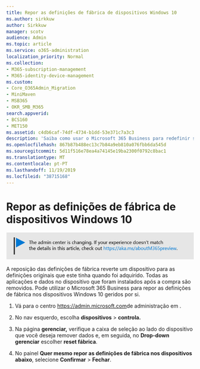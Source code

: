 ```yaml
---
title: Repor as definições de fábrica de dispositivos Windows 10
ms.author: sirkkuw
author: Sirkkuw
manager: scotv
audience: Admin
ms.topic: article
ms.service: o365-administration
localization_priority: Normal
ms.collection:
- M365-subscription-management
- M365-identity-device-management
ms.custom:
- Core_O365Admin_Migration
- MiniMaven
- MSB365
- OKR_SMB_M365
search.appverid:
- BCS160
- MET150
ms.assetid: c4db6caf-74df-4734-b1dd-53e371c7a3c3
description: 'Saiba como usar o Microsoft 365 Business para redefinir seus dispositivos Windows 10. '
ms.openlocfilehash: 867b87b488ec13c7b84a9eb810a076fbb6da545d
ms.sourcegitcommit: 5d11f516e78ea4a74145e19ba2300f0792c8bac1
ms.translationtype: MT
ms.contentlocale: pt-PT
ms.lasthandoff: 11/19/2019
ms.locfileid: "38715168"
---
```

# <a name="reset-windows-10-devices-to-their-factory-settings"></a>Repor as definições de fábrica de dispositivos Windows 10

[![Etiqueta que informa que o centro de administração está a mudar e que pode encontrar mais detalhes em aka.ms/aboutM365preview.](media/m365admincenterchanging.png)](https://docs.microsoft.com/office365/admin/microsoft-365-admin-center-preview)

A reposição das definições de fábrica reverte um dispositivo para as definições originais que este tinha quando foi adquirido. Todas as aplicações e dados no dispositivo que foram instalados após a compra são removidos. Pode utilizar o Microsoft 365 Business para repor as definições de fábrica nos dispositivos Windows 10 geridos por si.
  
1. Vá para o centro <a href="https://go.microsoft.com/fwlink/p/?linkid=837890" target="_blank">https://admin.microsoft.com</a>de administração em .
    
2. No nav esquerdo, escolha **dispositivos** \> **controla.**

3. Na página **gerenciar,** verifique a caixa de seleção ao lado do dispositivo que você deseja remover dados e, em seguida, no **Drop-down gerenciar** escolher **reset fábrica**.
    
4. No painel **Quer mesmo repor as definições de fábrica nos dispositivos abaixo**, selecione **Confirmar** \> **Fechar**.
    
  

